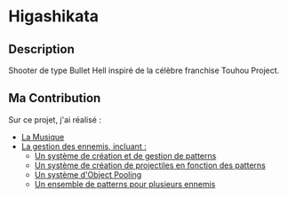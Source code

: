 # Higashikata

## Description

Shooter de type Bullet Hell inspiré de la célèbre franchise Touhou Project.

## Ma Contribution

Sur ce projet, j'ai réalisé : 
- [La Musique](./Assets/Sounds/)
- [La gestion des ennemis, incluant :](./Assets/Scripts/)
    - [Un système de création et de gestion de patterns](./Assets/Scripts/Pattern.cs)
    - [Un système de création de projectiles en fonction des patterns](./Assets/Scripts/Spawner.cs)
    - [Un système d'Object Pooling](./Assets/Scripts/ObjectPooler.cs)
    - [Un ensemble de patterns pour plusieurs ennemis](./Assets/Patterns/)